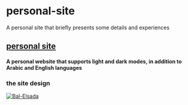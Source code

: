 # personal-site
A personal site that briefly presents some details and experiences

<h2><a href="https://balhasun.github.io/personal-site/" target="_blank">personal site</a></h2>   

<h4> A personal website that supports light and dark modes, in addition to Arabic and English languages </h4>

<h3 align="left">the site design</h3>  

<a href="#" target="_blank">
<img align="center" src="https://user-images.githubusercontent.com/86659887/170324697-59137551-d9b8-481e-8c44-3ec356ef672b.jpg" alt="Bal-Elsada" />
</a>
